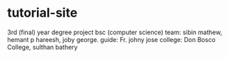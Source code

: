 # tutorial-site
3rd (final) year degree project bsc (computer science)
team: sibin mathew, hemant p hareesh, joby george.
guide: Fr. johny jose
college: Don Bosco College, sulthan bathery
